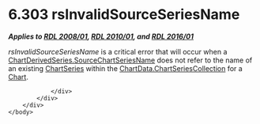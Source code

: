 <html dir="LTR" xmlns:mshelp="http://msdn.microsoft.com/mshelp" xmlns:ddue="http://ddue.schemas.microsoft.com/authoring/2003/5" xmlns:xlink="http://www.w3.org/1999/xlink" xmlns:tool="http://www.microsoft.com/tooltip">
    <head>
        <meta http-equiv="Content-Type" content="text/html; CHARSET=utf-8"></meta>
        <meta name="save" content="history"></meta>
        <title>6.303 rsInvalidSourceSeriesName</title>
        <xml>
            <mshelp:toctitle title="6.303 rsInvalidSourceSeriesName"></mshelp:toctitle>
            <mshelp:rltitle title="[MS-RDL]: rsInvalidSourceSeriesName"></mshelp:rltitle>
            <mshelp:keyword index="A" term="3e7fe91e-e847-45fa-9b9d-2eb3ed60cc46"></mshelp:keyword>
            <mshelp:attr name="DCSext.ContentType" value="open specification"></mshelp:attr>
            <mshelp:attr name="AssetID" value="3e7fe91e-e847-45fa-9b9d-2eb3ed60cc46"></mshelp:attr>
            <mshelp:attr name="TopicType" value="kbRef"></mshelp:attr>
            <mshelp:attr name="DCSext.Title" value="[MS-RDL]: rsInvalidSourceSeriesName" />
        </xml>
    </head>
    <body>
        <div id="header">
            <h1 class="heading">6.303 rsInvalidSourceSeriesName</h1>
        </div>
        <div id="mainSection">
            <div id="mainBody">
                <div id="allHistory" class="saveHistory"></div>
                <div id="sectionSection0" class="section" name="collapseableSection">
                    

<p><b><i>Applies to </i></b><a href="1e855f94-4617-47e4-b89e-0856c6cb420f.htm"><b><i>RDL 2008/01</i></b></a><b><i>,
</i></b><a href="3428e690-a348-4ec7-8a6a-8efb42d2cdee.htm"><b><i>RDL 2010/01</i></b></a><b><i>,
and </i></b><a href="52ce3983-2bfc-4e72-9359-42aaf5fe4509.htm"><b><i>RDL 2016/01</i></b></a></p>

<p><i>rsInvalidSourceSeriesName</i> is a critical error that
will occur when a <a href="8f648c92-eba7-4254-ac79-3054cf89c15b.htm">ChartDerivedSeries.SourceChartSeriesName</a>
does not refer to the name of an existing <a href="aee11573-3fcf-4365-938b-e6c8ceece6e1.htm">ChartSeries</a> within the <a href="01298d96-221e-4e17-90ae-6e47a5deb711.htm">ChartData.ChartSeriesCollection</a>
for a <a href="b0ab5524-7eb2-47a7-a4d3-230f5c8c5526.htm">Chart</a>.</p>


                </div>
            </div>
        </div>
    </body>
</html>
